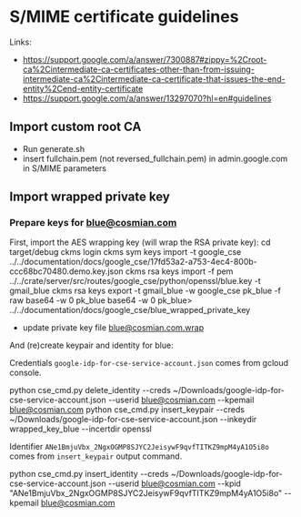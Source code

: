 # S/MIME certificate guidelines

Links:

- https://support.google.com/a/answer/7300887#zippy=%2Croot-ca%2Cintermediate-ca-certificates-other-than-from-issuing-intermediate-ca%2Cintermediate-ca-certificate-that-issues-the-end-entity%2Cend-entity-certificate
- https://support.google.com/a/answer/13297070?hl=en#guidelines


## Import custom root CA

- Run generate.sh
- insert fullchain.pem (not reversed_fullchain.pem) in admin.google.com in S/MIME parameters

## Import wrapped private key

### Prepare keys for blue@cosmian.com

First, import the AES wrapping key (will wrap the RSA private key):
cd target/debug
ckms login
ckms sym keys import -t google_cse ../../documentation/docs/google_cse/17fd53a2-a753-4ec4-800b-ccc68bc70480.demo.key.json
ckms rsa keys import -f pem ../../crate/server/src/routes/google_cse/python/openssl/blue.key -t gmail_blue
ckms rsa keys export -t gmail_blue -w google_cse pk_blue -f raw
base64 -w 0 pk_blue
base64 -w 0 pk_blue> ../../documentation/docs/google_cse/blue_wrapped_private_key
+ update private key file blue@cosmian.com.wrap

And (re)create keypair and identity for blue:

Credentials `google-idp-for-cse-service-account.json` comes from gcloud console.

python cse_cmd.py delete_identity --creds ~/Downloads/google-idp-for-cse-service-account.json --userid blue@cosmian.com --kpemail blue@cosmian.com
python cse_cmd.py insert_keypair --creds ~/Downloads/google-idp-for-cse-service-account.json --inkeydir wrapped_key_blue --incertdir openssl

Identifier `ANe1BmjuVbx_2NgxOGMP8SJYC2JeisywF9qvfTITKZ9mpM4yA1O5i8o` comes from `insert_keypair` output command.

python cse_cmd.py insert_identity --creds ~/Downloads/google-idp-for-cse-service-account.json --userid blue@cosmian.com --kpid "ANe1BmjuVbx_2NgxOGMP8SJYC2JeisywF9qvfTITKZ9mpM4yA1O5i8o" --kpemail blue@cosmian.com
